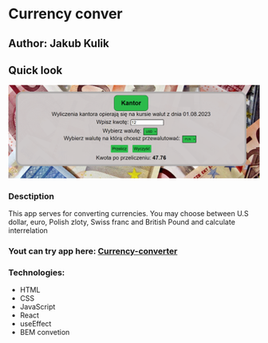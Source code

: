# Currency conver

## Author: Jakub Kulik

## Quick look

![Quick look](https://github.com/Developer685/currency-converter-react/blob/main/src/Zrzut%20ekranu%202024-02-27%20230949.png?raw=true)


### Desctiption
This app serves for converting currencies. You may choose between U.S dollar, euro, Polish zloty, Swiss franc and British Pound and calculate interrelation

### Yout can try app here: [Currency-converter](https://developer685.github.io/currency-converter-react/)

### Technologies:
- HTML
- CSS
- JavaScript
- React
- useEffect
- BEM convetion